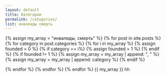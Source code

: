 ```yaml
---
layout: default
title: Категории
permalink: /categories/
list: инвалиды смерть
---
```

{% assign my_array = "инвалиды, смерть" %}
{% for post in site.posts %}
{% for category in post.categories %}
{% for i in my_array %}
 {% assign founded = 0 %}
	{% if category == i%}
	{% assign founded = 1 %}
	{% endif %}
	{% if founded != 1 %}
	{% assign my_array = my_array | append: ", " %}
	{% assign my_array = my_array | append: category %}
	{% endif %}

{% endfor %}
{% endfor %}
{% endfor %}
{{ my_array }}
hh